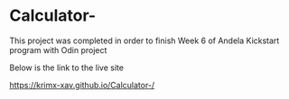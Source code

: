 # Calculator-

This project was completed in order to 
finish Week 6 of Andela Kickstart program with Odin project

Below is the link to the live site

https://krimx-xav.github.io/Calculator-/